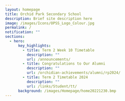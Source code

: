 ```yaml
---
layout: homepage
title: Orchid Park Secondary School
description: Brief site description here
image: /images/Icons/OPSS_Logo_Colour.jpg
permalink: /
notification: ""
sections:
  - hero:
      key_highlights:
        - title: Term 2 Week 10 Timetable
          description: ""
          url: /announcements/
        - title: Congratulations to Our Alumni
          description: ""
          url: /orchidian-achievements/alumni/rp2024/
        - title: Term 2 Timetable 2024
          description: ""
          url: /links/Student/tt/
      background: /images/Homepage/home20221230.bmp
---
```

